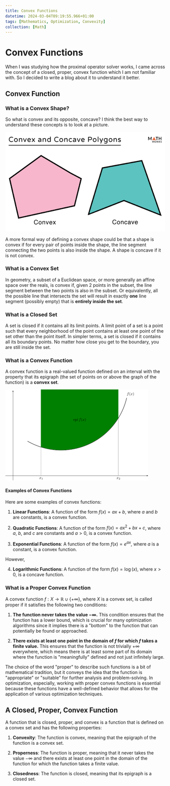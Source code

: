 ```yaml
---
title: Convex Functions
datetime: 2024-03-04T09:19:55.966+01:00
tags: [Mathematics, Optimization, Convexity]
collection: [Math]
---
```


# Convex Functions
When I was studying how the proximal operator solver works, I came across the concept of a closed, proper, convex function which I am not familiar with. So I decided to write a blog about it to understand it better.


## Convex Function
### What is a Convex Shape?
So what is convex and its opposite, concave? I think the best way to understand these concepts is to look at a picture.

![Convex and Concave](images/Convex_Functions/Convex-vs-Concave-Polygons.jpg)

A more formal way of defining a convex shape could be that a shape is convex if for every pair of points inside the shape, the line segment connecting the two points is also inside the shape. A shape is concave if it is not convex.

### What is a Convex Set
In geometry, a subset of a Euclidean space, or more generally an affine space over the reals, is convex if, given 2 points in the subset, the line segment between the two points is also in the subset. Or equivalently, all the possible line that intersects the set will result in exactly **one** line segment (possibly empty) that is **entirely inside the set**.

### What is a Closed Set
A set is closed if it contains all its limit points. A limit point of a set is a point such that every neighborhood of the point contains at least one point of the set other than the point itself. In simpler terms, a set is closed if it contains all its boundary points. No matter how close you get to the boundary, you are still inside the set.

### What is a Convex Function
A convex function is a real-valued function defined on an interval with the property that its epigraph (the set of points on or above the graph of the function) is a **convex set**. 

![Convex Function epi](images/Convex_Functions/Epigraph_convex.png)

#### Examples of Convex Functions
Here are some examples of convex functions:

1. **Linear Functions**: A function of the form $f(x) = ax + b$, where $a$ and $b$ are constants, is a convex function.

2. **Quadratic Functions**: A function of the form $f(x) = ax^2 + bx + c$, where $a$, $b$, and $c$ are constants and $a > 0$, is a convex function.

3. **Exponential Functions**: A function of the form $f(x) = e^{ax}$, where $a$ is a constant, is a convex function.

However, 

4. **Logarithmic Functions**: A function of the form $f(x) = \log(x)$, where $x > 0$, is a concave function.

### What is a Proper Convex Function
A convex function $f:X \rightarrow \mathbb{R} \cup \{+\infty\}$, where $X$ is a convex set, is called proper if it satisfies the following two conditions:

1. **The function never takes the value $-\infty$.** This condition ensures that the function has a lower bound, which is crucial for many optimization algorithms since it implies there is a "bottom" to the function that can potentially be found or approached.

2. **There exists at least one point in the domain of $f$ for which $f$ takes a finite value.** This ensures that the function is not trivially $+\infty$ everywhere, which means there is at least some part of its domain where the function is "meaningfully" defined and not just infinitely large.
   
The choice of the word "proper" to describe such functions is a bit of mathematical tradition, but it conveys the idea that the function is "appropriate" or "suitable" for further analysis and problem-solving. In optimization, especially, working with proper convex functions is essential because these functions have a well-defined behavior that allows for the application of various optimization techniques.

## A Closed, Proper, Convex Function
A function that is closed, proper, and convex is a function that is defined on a convex set and has the following properties:

1. **Convexity**: The function is convex, meaning that the epigraph of the function is a convex set.

2. **Properness**: The function is proper, meaning that it never takes the value $-\infty$ and there exists at least one point in the domain of the function for which the function takes a finite value.

3. **Closedness**: The function is closed, meaning that its epigraph is a closed set.




